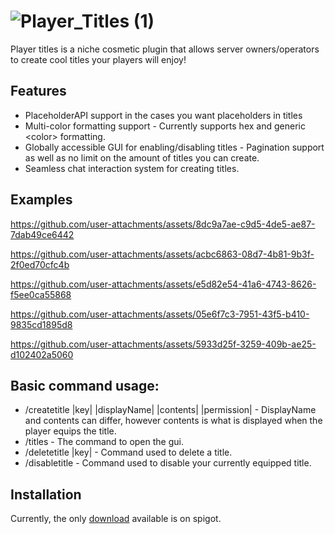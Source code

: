 # ![Player_Titles (1)](https://github.com/user-attachments/assets/be0abcfb-eb30-44f1-9495-dc247af2c930)

Player titles is a niche cosmetic plugin that allows server owners/operators to create cool titles your players will enjoy!

## Features

- PlaceholderAPI support in the cases you want placeholders in titles
- Multi-color formatting support - Currently supports hex and generic \<color> formatting.
- Globally accessible GUI for enabling/disabling titles - Pagination support as well as no limit on the amount of titles you can create.
- Seamless chat interaction system for creating titles.

## Examples

https://github.com/user-attachments/assets/8dc9a7ae-c9d5-4de5-ae87-7dab49ce6442



https://github.com/user-attachments/assets/acbc6863-08d7-4b81-9b3f-2f0ed70cfc4b



https://github.com/user-attachments/assets/e5d82e54-41a6-4743-8626-f5ee0ca55868



https://github.com/user-attachments/assets/05e6f7c3-7951-43f5-b410-9835cd1895d8



https://github.com/user-attachments/assets/5933d25f-3259-409b-ae25-d102402a5060

## Basic command usage:
- /createtitle |key| |displayName| |contents| |permission| - DisplayName and contents can differ, however contents is what is displayed when the player equips the title.
- /titles - The command to open the gui.
- /deletetitle |key| - Command used to delete a title.
- /disabletitle -  Command used to disable your currently equipped title.

## Installation
Currently, the only [download](https://www.spigotmc.org/resources/playertitles.119849/) available is on spigot.
